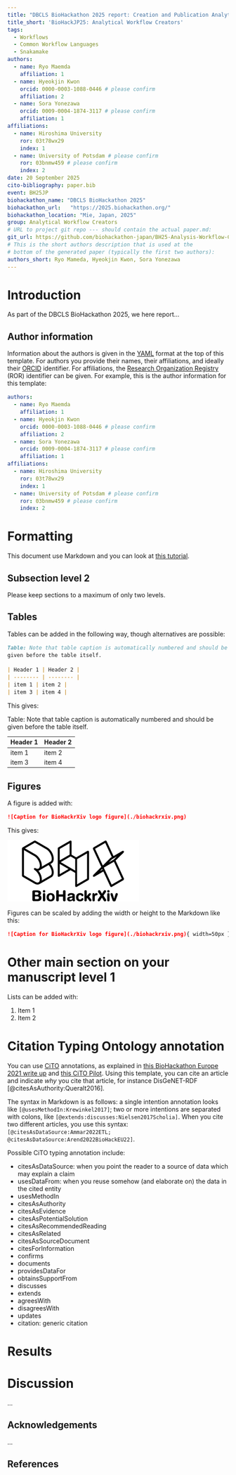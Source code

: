 ```yaml
---
title: "DBCLS BioHackathon 2025 report: Creation and Publication Analytical Workflow of Creators' Interests"
title_short: 'BioHackJP25: Analytical Workflow Creators'
tags:
  - Workflows
  - Common Workflow Languages
  - Snakamake
authors:
  - name: Ryo Maemda
    affiliation: 1
  - name: Hyeokjin Kwon
    orcid: 0000-0003-1088-0446 # please confirm
    affiliation: 2
  - name: Sora Yonezawa
    orcid: 0009-0004-1874-3117 # please confirm
    affiliation: 1
affiliations:
  - name: Hiroshima University
    ror: 03t78wx29
    index: 1
  - name: University of Potsdam # please confirm
    ror: 03bnmw459 # please confirm
    index: 2
date: 20 September 2025
cito-bibliography: paper.bib
event: BH25JP
biohackathon_name: "DBCLS BioHackathon 2025"
biohackathon_url:   "https://2025.biohackathon.org/"
biohackathon_location: "Mie, Japan, 2025"
group: Analytical Workflow Creators
# URL to project git repo --- should contain the actual paper.md:
git_url: https://github.com/biohackathon-japan/BH25-Analysis-Workflow-Creators
# This is the short authors description that is used at the
# bottom of the generated paper (typically the first two authors):
authors_short: Ryo Mameda, Hyeokjin Kwon, Sora Yonezawa
---
```


# Introduction

As part of the DBCLS BioHackathon 2025, we here report...

## Author information

Information about the authors is given in the [YAML](https://en.wikipedia.org/wiki/YAML) format at the top of this template.
For authors you provide their names, their affiliations, and ideally their [ORCID](https://orcid.org/)
identifier. For affiliations, the [Research Organization Registry](https://ror.org/) (ROR) identifier can be given.
For example, this is the author information for this template:

```yaml
authors:
  - name: Ryo Maemda
    affiliation: 1
  - name: Hyeokjin Kwon
    orcid: 0000-0003-1088-0446 # please confirm
    affiliation: 2
  - name: Sora Yonezawa
    orcid: 0009-0004-1874-3117 # please confirm
    affiliation: 1
affiliations:
  - name: Hiroshima University
    ror: 03t78wx29
    index: 1
  - name: University of Potsdam # please confirm
    ror: 03bnmw459 # please confirm
    index: 2
```

# Formatting

This document use Markdown and you can look at [this tutorial](https://www.markdowntutorial.com/).

## Subsection level 2

Please keep sections to a maximum of only two levels.

## Tables

Tables can be added in the following way, though alternatives are possible:

```markdown
Table: Note that table caption is automatically numbered and should be
given before the table itself.

| Header 1 | Header 2 |
| -------- | -------- |
| item 1 | item 2 |
| item 3 | item 4 |
```

This gives:

Table: Note that table caption is automatically numbered and should be
given before the table itself.

| Header 1 | Header 2 |
| -------- | -------- |
| item 1 | item 2 |
| item 3 | item 4 |

## Figures

A figure is added with:

```markdown
![Caption for BioHackrXiv logo figure](./biohackrxiv.png)
```

This gives:

![Caption for BioHackrXiv logo figure](./biohackrxiv.png)

Figures can be scaled by adding the width or height to the Markdown like this:

```markdown
![Caption for BioHackrXiv logo figure](./biohackrxiv.png){ width=50px }
```

# Other main section on your manuscript level 1

Lists can be added with:

1. Item 1
2. Item 2

# Citation Typing Ontology annotation

You can use [CiTO](http://purl.org/spar/cito/2018-02-12) annotations, as explained in [this BioHackathon Europe 2021 write up](https://raw.githubusercontent.com/biohackrxiv/bhxiv-metadata/main/doc/elixir_biohackathon2021/paper.md) and [this CiTO Pilot](https://www.biomedcentral.com/collections/cito).
Using this template, you can cite an article and indicate _why_ you cite that article, for instance DisGeNET-RDF [@citesAsAuthority:Queralt2016].

The syntax in Markdown is as follows: a single intention annotation looks like
`[@usesMethodIn:Krewinkel2017]`; two or more intentions are separated
with colons, like `[@extends:discusses:Nielsen2017Scholia]`. When you cite two
different articles, you use this syntax: `[@citesAsDataSource:Ammar2022ETL; @citesAsDataSource:Arend2022BioHackEU22]`.

Possible CiTO typing annotation include:

* citesAsDataSource: when you point the reader to a source of data which may explain a claim
* usesDataFrom: when you reuse somehow (and elaborate on) the data in the cited entity
* usesMethodIn
* citesAsAuthority
* citesAsEvidence
* citesAsPotentialSolution
* citesAsRecommendedReading
* citesAsRelated
* citesAsSourceDocument
* citesForInformation
* confirms
* documents
* providesDataFor
* obtainsSupportFrom
* discusses
* extends
* agreesWith
* disagreesWith
* updates
* citation: generic citation


# Results


# Discussion

...

## Acknowledgements

...

## References
